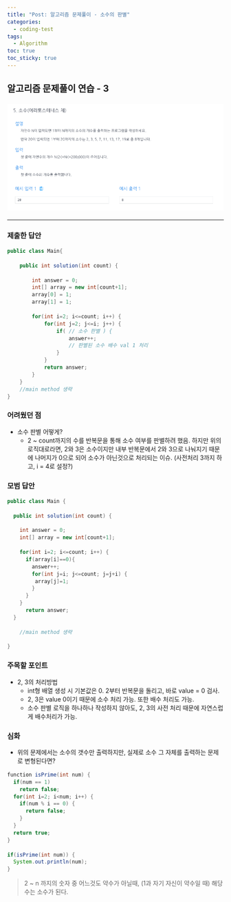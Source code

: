 ```yaml
---
title: "Post: 알고리즘 문제풀이 - 소수의 판별"
categories:
  - coding-test
tags:
  - Algorithm
toc: true
toc_sticky: true
---
```


## 알고리즘 문제풀이 연습 - 3

### ![소수의 판별](/assets/images/prime.png)

---

### 제출한 답안

```java
public class Main{

    public int solution(int count) {

        int answer = 0;
        int[] array = new int[count+1];
        array[0] = 1;
        array[1] = 1;

        for(int i=2; i<=count; i++) {
            for(int j=2; j<=i; j++) {
                if( // 소수 판별 ) {
                    answer++;
                    // 판별된 소수 배수 val 1 처리
                }
            }
            return answer;
        }
    }
    //main method 생략
}
```

### 어려웠던 점

- 소수 판별 어떻게?
  - 2 ~ count까지의 수를 반복문을 통해 소수 여부를 판별하려 했음. 하지만 위의 로직대로라면, 2와 3은 소수이지만 내부 반복문에서 2와 3으로 나눠지기 때문에 나머지가 0으로 되어 소수가 아닌것으로 처리되는 이슈. (사전처리 3까지 하고, i = 4로 설정?)

### 모범 답안

```java
public class Main {

  public int solution(int count) {

    int answer = 0;
    int[] array = new int[count+1];

    for(int i=2; i<=count; i++) {
      if(array[i]==0){
        answer++;
        for(int j=i; j<=count; j=j+i) {
         array[j]=1;
        }
      }
    }
      return answer;
  }

    //main method 생략

}
```

### 주목할 포인트

- 2, 3의 처리방법
  - int형 배열 생성 시 기본값은 0. 2부터 반복문을 돌리고, 바로 value = 0 검사.
  - 2, 3은 value 0이기 때문에 소수 처리 가능. 또한 배수 처리도 가능.
  - 소수 판별 로직을 하나하나 작성하지 않아도, 2, 3의 사전 처리 때문에 자연스럽게 배수처리가 가능.

### 심화

- 위의 문제에서는 소수의 갯수만 출력하지만, 실제로 소수 그 자체를 출력하는 문제로 변형된다면?

```java
function isPrime(int num) {
  if(num == 1)
    return false;
  for(int i=2; i<num; i++) {
    if(num % i == 0) {
      return false;
    }
  }
  return true;
}

if(isPrime(int num)) {
  System.out.println(num);
}
```

> 2 ~ n 까지의 숫자 중 어느것도 약수가 아닐때, (1과 자기 자신이 약수일 때) 해당 수는 소수가 된다.
